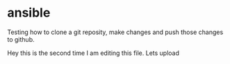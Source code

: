 # ansible

Testing how to clone a git reposity, make changes and push those changes to github.

Hey this is the second time I am editing this file. Lets upload

